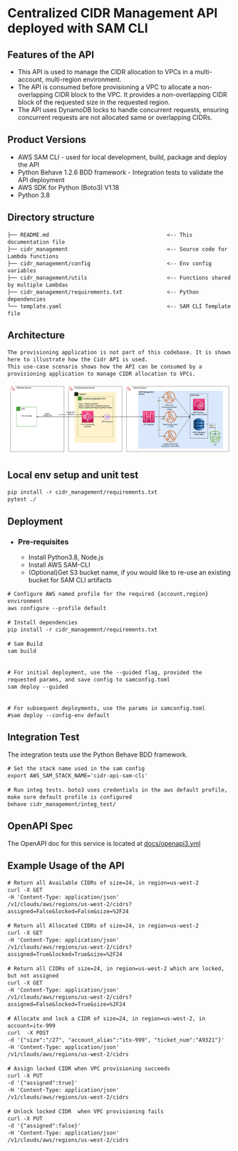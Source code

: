 
# Centralized CIDR Management API deployed with SAM CLI

## Features of the API 
* This API is used to manage the CIDR allocation to VPCs in a multi-account, multi-region environment. 
* The API is consumed before provisioning a VPC to allocate a non-overlapping CIDR block to the VPC. It provides a non-overlapping CIDR block of the requested size in the requested region. 
* The API uses DynamoDB locks to handle concurrent requests, ensuring concurrent requests are not allocated same or overlapping CIDRs.

## Product Versions
* AWS SAM CLI - used for local development, build, package and deploy the API 
* Python Behave 1.2.6 BDD framework - Integration tests to validate the API deployment
* AWS SDK for Python (Boto3) V1.18
* Python 3.8
    
## Directory structure
```
├── README.md                                     <-- This documentation file
├── cidr_management                               <-- Source code for Lambda functions
├── cidr_management/config                        <-- Env config variables
├── cidr_management/utils                         <-- Functions shared by multiple Lambdas
├── cidr_management/requirements.txt              <-- Python dependencies
└── template.yaml                                 <-- SAM CLI Template file
```

## Architecture
    The provisioning application is not part of this codebase. It is shown here to illustrate how the Cidr API is used. 
    This use-case scenario shows how the API can be consumed by a provisioning application to manage CIDR allocation to VPCs.

![Architecture](docs/cidr_arch2.png)

## Local env setup and unit test
```shell
pip install -r cidr_management/requirements.txt
pytest ./
```

## Deployment

* ### Pre-requisites
    * Install Python3.8, Node.js 
    * Install AWS SAM-CLI
    * (Optional)Get S3 bucket name, if you would like to re-use an existing bucket for SAM CLI artifacts
      <br>
    

```
# Configure AWS named profile for the required {account,region} environment
aws configure --profile default

# Install dependencies
pip install -r cidr_management/requirements.txt

# Sam Build
sam build

 
# For initial deployment, use the --guided flag, provided the requested params, and save config to samconfig.toml
sam deploy --guided


# For subsequent deployments, use the params in samconfig.toml
#sam deploy --config-env default
```

## Integration Test
The integration tests use the Python Behave BDD framework. 
```shell
# Set the stack name used in the sam config
export AWS_SAM_STACK_NAME='cidr-api-sam-cli'

# Run integ tests. boto3 uses credentials in the aws default profile, make sure default profile is configured 
behave cidr_management/integ_test/
```


## OpenAPI Spec

The OpenAPI doc for this service is located at [docs/openapi3.yml](docs/openapi3.yml)

## Example Usage of the API
```shell
# Return all Available CIDRs of size=24, in region=us-west-2
curl -X GET
-H 'Content-Type: application/json'
/v1/clouds/aws/regions/us-west-2/cidrs?assigned=False&locked=False&size=%2F24

# Return all Allocated CIDRs of size=24, in region=us-west-2
curl -X GET
-H 'Content-Type: application/json'
/v1/clouds/aws/regions/us-west-2/cidrs?assigned=True&locked=True&size=%2F24

# Return all CIDRs of size=24, in region=us-west-2 which are locked, but not assigned
curl -X GET
-H 'Content-Type: application/json'
/v1/clouds/aws/regions/us-west-2/cidrs?assigned=False&locked=True&size=%2F24

# Allocate and lock a CIDR of size=24, in region=us-west-2, in account=itx-999
curl  -X POST
-d '{"size":"/27", "account_alias":"itx-999", "ticket_num":"A9321"}'
-H 'Content-Type: application/json'
/v1/clouds/aws/regions/us-west-2/cidrs

# Assign locked CIDR when VPC provisioning succeeds
curl -X PUT  
-d '{"assigned":true}'
-H 'Content-Type: application/json'
/v1/clouds/aws/regions/us-west-2/cidrs

# Unlock locked CIDR  when VPC provisioning fails
curl -X PUT
-d '{"assigned":false}'
-H 'Content-Type: application/json'
/v1/clouds/aws/regions/us-west-2/cidrs
```
